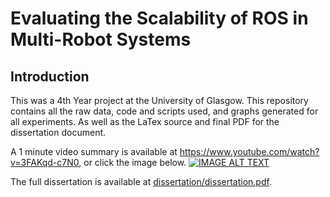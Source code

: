# Evaluating the Scalability of ROS in Multi-Robot Systems

## Introduction

This was a 4th Year project at the University of Glasgow. This repository contains all the raw data, code and scripts used, and graphs generated for all experiments. As well as the LaTex source and final PDF for the dissertation document.

A 1 minute video summary is available at https://www.youtube.com/watch?v=3FAKqd-c7N0, or click the image below.
[![IMAGE ALT TEXT](http://img.youtube.com/vi/3FAKqd-c7N0/0.jpg)](http://www.youtube.com/watch?v=3FAKqd-c7N0 "Evaluating the Scalability of ROS in Multi-Robot Systems ")

The full dissertation is available at [dissertation/dissertation.pdf](dissertation/dissertation.pdf).
